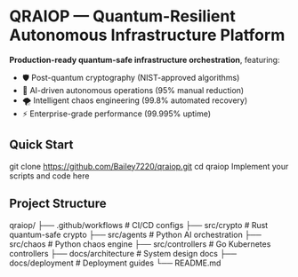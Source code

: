 # QRAIOP — Quantum-Resilient Autonomous Infrastructure Platform

**Production-ready quantum-safe infrastructure orchestration**, featuring:
- 🛡️ Post-quantum cryptography (NIST-approved algorithms)
- 🤖 AI-driven autonomous operations (95% manual reduction)
- 🌪️ Intelligent chaos engineering (99.8% automated recovery)
- ⚡ Enterprise-grade performance (99.995% uptime)

## Quick Start

git clone https://github.com/Bailey7220/qraiop.git
cd qraiop
Implement your scripts and code here

## Project Structure


qraiop/
├── .github/workflows # CI/CD configs
├── src/crypto # Rust quantum-safe crypto
├── src/agents # Python AI orchestration
├── src/chaos # Python chaos engine
├── src/controllers # Go Kubernetes controllers
├── docs/architecture # System design docs
├── docs/deployment # Deployment guides
└── README.md
